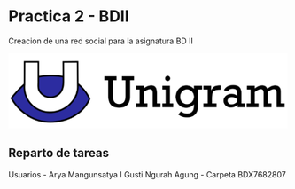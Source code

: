# Practica 2 - BDII
Creacion de una red social para la asignatura BD II<br />

![Preview image](unigram.png)

## Reparto de tareas 
Usuarios - Arya Mangunsatya I Gusti Ngurah Agung - Carpeta BDX7682807
